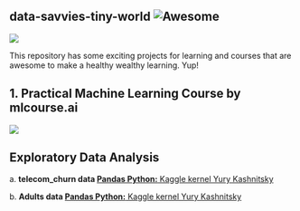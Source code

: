 ## data-savvies-tiny-world ![Awesome](https://cdn.rawgit.com/sindresorhus/awesome/d7305f38d29fed78fa85652e3a63e154dd8e8829/media/badge.svg)


![](https://media.giphy.com/media/jYl67ehKv4IJq/giphy.gif)

This repository has some exciting projects for learning and courses that are awesome to make a healthy wealthy learning. Yup!



## 1. Practical Machine Learning Course by mlcourse.ai
<a href="https://mlcourse.ai" target="_blank"><img src="https://habrastorage.org/files/fd4/502/43d/fd450243dd604b81b9713213a247aa20.jpg"></a>



## Exploratory Data Analysis
a. <b>telecom_churn data [Pandas Python:</b> Kaggle kernel Yury Kashnitsky<b>](https://www.kaggle.com/kashnitsky/topic-1-exploratory-data-analysis-with-pandas) </b>

b. <b>Adults data [Pandas Python:</b> Kaggle kernel Yury Kashnitsky<b>](https://www.kaggle.com/kashnitsky/a1-demo-pandas-and-uci-adult-dataset-solution) </b>
